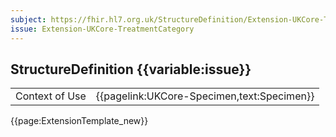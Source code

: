 ```yaml
---
subject: https://fhir.hl7.org.uk/StructureDefinition/Extension-UKCore-TreatmentCategory
issue: Extension-UKCore-TreatmentCategory
---
```

## StructureDefinition {{variable:issue}}

<table id="addToTranspose">
<tr><td>Context of Use</td>
<td>{{pagelink:UKCore-Specimen,text:Specimen}}</td>
</tr>
</table>

{{page:ExtensionTemplate_new}}